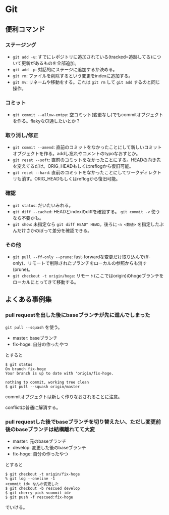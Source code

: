 # Git

## 便利コマンド

### ステージング

- `git add -u`: すでにレポジトリに追加されている(tracked=追跡してる)について更新があるものを全部追加。
- `git add -p`: 対話的にステージに追加するか決める。
- `git rm`: ファイルを削除するという変更をindexに追加する。
- `git mv`: リネームや移動をする。これは `git rm` して `git add` するのと同じ操作。

### コミット

- `git commit --allow-emtpy`: 空コミット(変更なし)でもcommitオブジェクトを作る。flakyなCI通したいとか？

### 取り消し/修正

- `git commit --amend`: 直前のコミットをなかったことにして新しいコミットオブジェクトを作る。addし忘れやコメントのtypoなおすとか。
- `git reset --soft`: 直前のコミットをなかったことにする。HEADの向き先を変えてるだけ。ORIG_HEADもしくはreflogから復旧可能。
- `git reset --hard`: 直前のコミットをなかったことにしてワークディレクトリも消す。ORIG_HEADもしくはreflogから復旧可能。

### 確認

- `git status`: だいたいみれる。
- `git diff --cached`: HEADとindexのdiffを確認する。 `git commit -v` 使うなら不要かも。
- `git show`: 未指定なら `git diff HEAD^ HEAD`。後ろに`-n <数値>` を指定したぶんだけさかのぼって差分を確認できる。

### その他

- `git pull --ff-only --prune`: fast-forwardな変更だけ取り込んで(ff-only)、リモートで削除されたブランチをローカルの参照からも消す(prune)。
- `git checkout -t origin/hoge`: リモート(ここではorigin)のhogeブランチをローカルにとってきて移動する。

## よくある事例集

### pull requestを出した後にbaseブランチが先に進んでしまった

`git pull --squash` を使う。

- master: baseブランチ
- fix-hoge: 自分の作ったやつ

とすると

```console
$ git status
On branch fix-hoge
Your branch is up to date with 'origin/fix-hoge.

nothing to commit, working tree clean
$ git pull --squash origin/master
```

commitオブジェクトは新しく作りなおされることに注意。

conflictは普通に解消する。

### pull requestした後でbaseブランチを切り替えたい、ただし変更前後のbaseブランチは結構離れてて大変

- master: 元のbaseブランチ
- develop: 変更した後のbaseブランチ
- fix-hoge: 自分の作ったやつ

とすると

```console
$ git checkout -t origin/fix-hoge
% git log --oneline -1
<commit id> なんか変更した
$ git checkout -b rescued develop
$ git cherry-pick <commit id>
$ git push -f rescued:fix-hoge
```

でいける。
